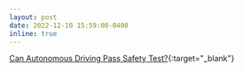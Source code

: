 ```yaml
---
layout: post
date: 2022-12-10 15:59:00-0400
inline: true
---
```


[Can Autonomous Driving Pass Safety Test?](https://www.youtube.com/watch?v=BJ22ghurJn0){:target="\_blank"}

